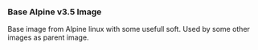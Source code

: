 ### Base Alpine v3.5 Image 
Base image from Alpine linux with some usefull soft. Used by some other images as parent image.
